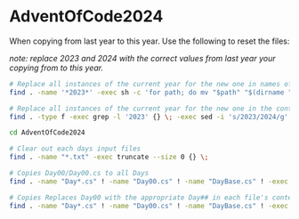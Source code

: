 # AdventOfCode2024

When copying from last year to this year.  Use the following to reset the files:

_note: replace 2023 and 2024 with the correct values from last year your copying from to this year._
```bash
# Replace all instances of the current year for the new one in names of files.  Note you may need to run this twice
find . -name '*2023*' -exec sh -c 'for path; do mv "$path" "$(dirname "$path")/$(basename "$path" | sed "s/2023/2024/g")"; done' _ {} +

# Replace all instances of the current year for the new one in the contents of the files.
find . -type f -exec grep -l '2023' {} \; -exec sed -i 's/2023/2024/g' {} +

cd AdventOfCode2024

# Clear out each days input files
find . -name "*.txt" -exec truncate --size 0 {} \;

# Copies Day00/Day00.cs to all Days
find . -name "Day*.cs" ! -name "Day00.cs" ! -name "DayBase.cs" ! -exec cp ./Day00/Day00.cs {} \;

# Copies Replaces Day00 with the appropriate Day## in each file's contents 
find . -name "Day*.cs" ! -name "Day00.cs" ! -name "DayBase.cs" ! -exec sh -c 'for file; do name=${file##*/}; base=${name%.cs}; sed -i "s/Day00/$base/g" "$file"; done' _ {} +
```
